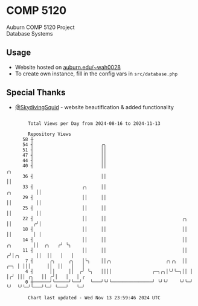 # COMP 5120
Auburn COMP 5120 Project  
Database Systems

## Usage
- Website hosted on [auburn.edu/~wah0028](https://webhome.auburn.edu/~wah0028/)
- To create own instance, fill in the config vars in `src/database.php`

## Special Thanks
- [@SkydivingSquid](https://github.com/SkydivingSquid) - website beautification & added functionality

```

        Total Views per Day from 2024-08-16 to 2024-11-13

        Repository Views
      58 ┼
      54 ┤                         ╭╮
      51 ┤                         ││
      47 ┤                         ││
      44 ┤                         ││
      40 ┤                         ││                                                         ╭╮
      36 ┤                         ││                                                         ││
      33 ┤                  ╭╮     ││                                              ╭╮         ││
      29 ┤                  ││     ││                                              ││         ││
      25 ┤                  ││     ││                                              ││         ││
      22 ┤                  ││     ││                            ╭╮                ││        ╭╯│
      18 ┤                  ││     ││                            ││                ││        │ │
      14 ┤                  ││     ││                            ││      ╭╮        ││  ╭╮   ╭╯ ╰╮
      11 ┤                  ││     ││                            ││     ╭╯│╭╮      ││  ││   │   │
       7 ┤      ╭╮     ╭╮   │╰╮    ││╭╮                    ╭╮╭╮  ││ ╭─╮ │ │││      ││  ││   │   │
       4 ┤      ││     ││  ╭╯ ╰╮   ││││               ╭─╮╭╮│╰╯╰─╮││ │ │╭╯ │││ ╭╮   ││ ╭╯│   │   │ ╭
       0 ┼──────╯╰─────╯╰──╯   ╰───╯╰╯╰───────────────╯ ╰╯╰╯    ╰╯╰─╯ ╰╯  ╰╯╰─╯╰───╯╰─╯ ╰───╯   ╰─╯

        Chart last updated - Wed Nov 13 23:59:46 2024 UTC
        
```
